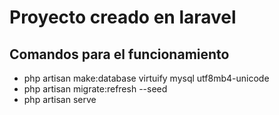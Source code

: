 <h1>Proyecto creado en laravel</h1>
<h2>Comandos para el funcionamiento</h2>
<ul class="list-group">
  <li class="list-group-item">php artisan make:database virtuify mysql utf8mb4-unicode</li>
  <li class="list-group-item">php artisan migrate:refresh --seed</li>
  <li class="list-group-item">php artisan serve</li>
</ul>
